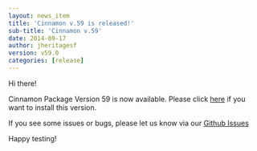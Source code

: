 ```yaml
---
layout: news_item
title: 'Cinnamon v.59 is released!'
sub-title: 'Cinnamon v.59'
date: 2014-09-17
author: jheritagesf
version: v59.0
categories: [release]
---
```


Hi there!

Cinnamon Package Version 59 is now available.  Please click [here](https://login.salesforce.com/packaging/installPackage.apexp?p0=04td0000000N2SV) if you want to install this version.

If you see some issues or bugs, please let us know via our [Github Issues](https://github.com/forcedotcom/cinnamon/issues)

Happy testing!